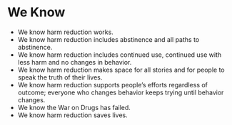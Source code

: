 # We Know

- We know harm reduction works.
- We know harm reduction includes abstinence and all paths to abstinence.
- We know harm reduction includes continued use, continued use with less harm and no changes in behavior.
- We know harm reduction makes space for all stories and for people to speak the truth of their lives.
- We know harm reduction supports people’s efforts regardless of outcome; everyone who changes behavior keeps trying until behavior changes.
- We know the War on Drugs has failed.
- We know harm reduction saves lives.

